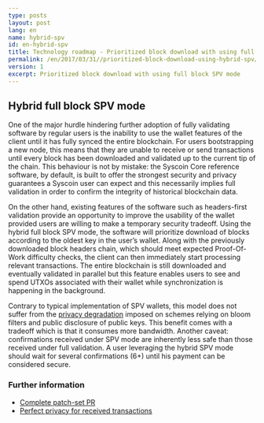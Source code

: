 ```yaml
---
type: posts
layout: post
lang: en
name: hybrid-spv
id: en-hybrid-spv
title: Technology roadmap - Prioritized block download with using full block SPV mode
permalink: /en/2017/03/31//prioritized-block-download-using-hybrid-spv/
version: 1
excerpt: Prioritized block download with using full block SPV mode
---
```


## Hybrid full block SPV mode

One of the major hurdle hindering further adoption of fully validating software by regular users is the inability to use the wallet features of the client until it has fully synced the entire blockchain. For users bootstrapping a new node, this means that they are unable to receive or send transactions until every block has been downloaded and validated up to the current tip of the chain. This behaviour is not by mistake: the Syscoin Core reference software, by default, is built to offer the strongest security and privacy guarantees a Syscoin user can expect and this necessarily implies full validation in order to confirm the integrity of historical blockchain data. 

On the other hand, existing features of the software such as headers-first validation provide an opportunity to improve the usability of the wallet provided users are willing to make a temporary security tradeoff. Using the hybrid full block SPV mode, the software will prioritize download of blocks according to the oldest key in the user’s wallet. Along with the previously downloaded block headers chain, which should meet expected Proof-Of-Work difficulty checks, the client can then immediately start processing relevant transactions. The entire blockchain is still downloaded and eventually validated in parallel but this feature enables users to see and spend UTXOs associated with their wallet while synchronization is happening in the background. 

Contrary to typical implementation of SPV wallets, this model does not suffer from the [privacy degradation](http://syscoin.stackexchange.com/questions/37756/are-public-keys-and-their-corresponding-hash-values-both-added-to-a-syscoinj-blo) imposed on schemes relying on bloom filters and public disclosure of public keys. This benefit comes with a tradeoff which is that it consumes more bandwidth. Another caveat: confirmations received under SPV mode are inherently less safe than those received under full validation. A user leveraging the hybrid SPV mode should wait for several confirmations (6+) until his payment can be considered secure. 

### Further information
  * [Complete patch-set PR](https://github.com/syscoin/syscoin/pull/9483)
  * [Perfect privacy for received transactions](https://syscoin.org/en/syscoin-core/features/privacy#perfect-privacy-for-received-transactions)
 
